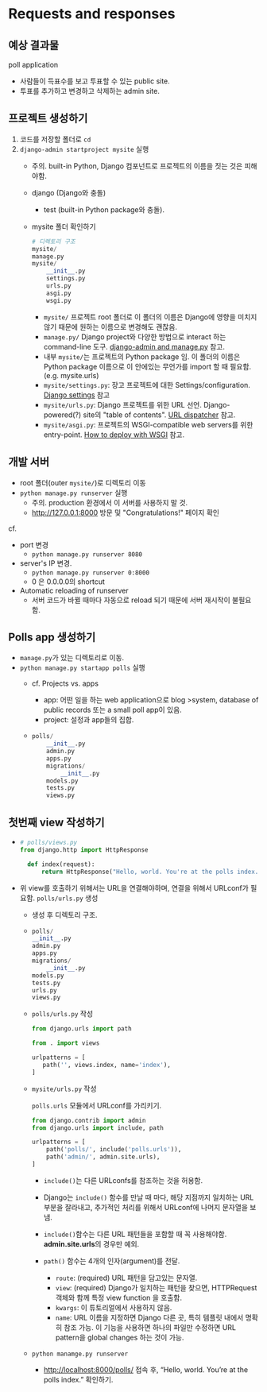 # Requests and responses

## 예상 결과물

poll application

- 사람들이 득표수를 보고 투표할 수 있는 public site.
- 투표를 추가하고 변경하고 삭제하는 admin site.

## 프로젝트 생성하기

1. 코드를 저장할 폴더로 `cd`
2. `django-admin startproject mysite` 실행
    - 주의. built-in Python, Django 컴포넌트로 프로젝트의 이름을 짓는 것은 피해야함.
    - django (Django와 충돌)
        - test (built-in Python package와 충돌).
    - mysite 폴더 확인하기

        ```python
        # 디렉토리 구조
        mysite/
        manage.py
        mysite/
            __init__.py
            settings.py
            urls.py
            asgi.py
            wsgi.py
        ```

        - `mysite/` 프로젝트 root 폴더로 이 폴더의 이름은 Django에 영향을 미치지 않기 때문에 원하는 이름으로 변경해도 괜찮음.
        - `manage.py/` Django project와 다양한 방법으로 interact 하는 command-line 도구. [django-admin and manage.py](https://docs.djangoproject.com/en/4.0/ref/django-admin/) 참고.
        - 내부 `mysite/`는 프로젝트의 Python package 임. 이 폴더의 이름은 Python package 이름으로 이 안에있는 무언가를 import 할 때 필요함. (e.g. mysite.urls)
        - `mysite/settings.py`: 장고 프로젝트에 대한 Settings/configuration. [Django settings](https://docs.djangoproject.com/en/4.0/topics/settings/) 참고
        - `mysite/urls.py`: Django 프로젝트를 위한 URL 선언.  Django-powered(?) site의 "table of contents". [URL dispatcher](https://docs.djangoproject.com/en/4.0/topics/http/urls/) 참고.
        - `mysite/asgi.py`: 프로젝트의 WSGI-compatible web servers를 위한 entry-point. [How to deploy with WSGI](https://docs.djangoproject.com/en/4.0/howto/deployment/wsgi/) 참고.

## 개발 서버

- root 폴더(outer `mysite/`)로 디렉토리 이동
- `python manage.py runserver` 실행
  - 주의. production 환경에서 이 서버를 사용하지 말 것.
  - <http://127.0.0.1:8000> 방문 및 "Congratulations!" 페이지 확인

cf.

- port 변경
  - `python manage.py runserver 8080`
- server's IP 변경.
  - `python manage.py runserver 0:8000`
  - 0 은 0.0.0.0의 shortcut
- Automatic reloading of runserver
  - 서버 코드가 바뀔 때마다 자동으로 reload 되기 때문에 서버 재시작이 불필요함.

## Polls app 생성하기

- `manage.py`가 있는 디렉토리로 이동.
- `python manage.py startapp polls` 실행
  - cf. Projects vs. apps
    - app: 어떤 일을 하는 web application으로 blog >system, database of public records 또는 a  small poll app이 있음.
    - project: 설정과 app들의 집합.
  
  - ```python
    polls/
        __init__.py
        admin.py
        apps.py
        migrations/
            __init__.py
        models.py
        tests.py
        views.py
    ```

## 첫번째 view 작성하기

- ```python
  # polls/views.py
  from django.http import HttpResponse

    def index(request):
        return HttpResponse("Hello, world. You're at the polls index.")
  ```

- 위 view를 호출하기 위해서는 URL을 연결해야하며, 연결을 위해서 URLconf가 필요함.
  `polls/urls.py` 생성
  - 생성 후 디렉토리 구조.

  - ```python
    polls/
    __init__.py
    admin.py
    apps.py
    migrations/
        __init__.py
    models.py
    tests.py
    urls.py
    views.py
    ```
  
  - `polls/urls.py` 작성

     ```python
     from django.urls import path

     from . import views

     urlpatterns = [
        path('', views.index, name='index'),
     ]
     ```

  - `mysite/urls.py` 작성

    `polls.urls` 모듈에서 URLconf를 가리키기.

    ```python
    from django.contrib import admin
    from django.urls import include, path

    urlpatterns = [
        path('polls/', include('polls.urls')),
        path('admin/', admin.site.urls),
    ]
    ```

    - `include()`는 다른 URLconfs를 참조하는 것을 허용함.
    - Django는 `include()` 함수를 만날 때 마다, 해당 지점까지 일치하는 URL 부분을 잘라내고, 추가적인 처리를 위해서 URLconf에 나머지 문자열을 보냄.
    - `include()`함수는 다른 URL 패턴들을 포함할 때 꼭 사용해야함.  **admin.site.urls**의 경우만 예외.

    - `path()` 함수는 4개의 인자(argument)를 전달.
      - `route`: (required) URL 패턴을 담고있는 문자열.
      - `view`: (required) Django가 일치하는 패턴을 찾으면, HTTPRequest 객체와 함께 특정 view function 을 호출함.
      - `kwargs`: 이 튜토리얼에서 사용하지 않음.
      - `name`: URL 이름을 지정하면 Django 다른 곳, 특히 템플릿 내에서 명확히 참조 가능. 이 기능을 사용하면 하나의 파일만 수정하면 URL pattern을 global changes 하는 것이 가능.

  - `python manamge.py runserver`
    - <http://localhost:8000/polls/> 접속 후, “Hello, world. You’re at the polls index.” 확인하기.
